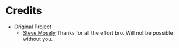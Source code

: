 Credits
=======

  - Original Project
    * [Steve Mosely](https://github.com/smozely)
    Thanks for all the effort bro. Will not be possible without you.
